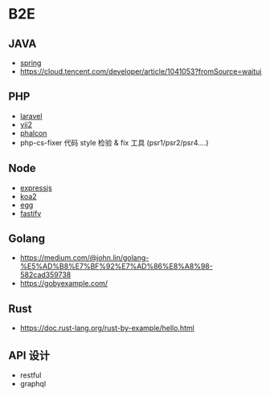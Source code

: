 # B2E

## JAVA
- [spring](https://github.com/spring-projects/spring-framework)
- https://cloud.tencent.com/developer/article/1041053?fromSource=waitui
## PHP
- [laravel](https://github.com/laravel/laravel)
- [yii2](https://github.com/yiisoft/yii2)
- [phalcon](https://github.com/phalcon/cphalcon)
- php-cs-fixer 代码 style 检验 & fix 工具 (psr1/psr2/psr4....)
## Node
- [expressjs](https://github.com/expressjs/express)
- [koa2](https://github.com/koajs/koa)
- [egg](https://github.com/eggjs/egg/)
- [fastify](https://github.com/fastify/fastify)

## Golang
- https://medium.com/@john.lin/golang-%E5%AD%B8%E7%BF%92%E7%AD%86%E8%A8%98-582cad359738
- https://gobyexample.com/

## Rust
- https://doc.rust-lang.org/rust-by-example/hello.html

## API 设计
- restful
- graphql
